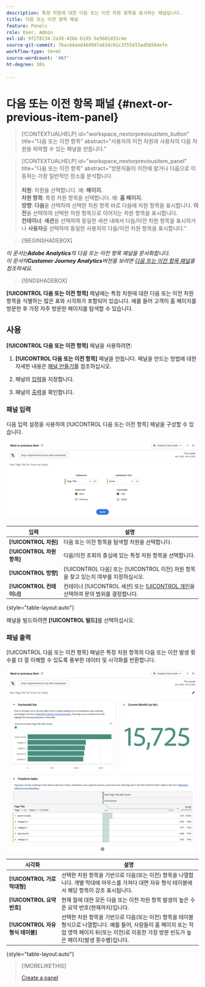 ```yaml
---
description: 특정 차원에 대한 다음 또는 이전 차원 항목을 표시하는 패널입니다.
title: 다음 또는 이전 항목 패널
feature: Panels
role: User, Admin
exl-id: 9f2f8134-2a38-42bb-b195-5e5601d33c4e
source-git-commit: 7bac64aed46d9d7a83dc61c3f55d33ad56564efe
workflow-type: tm+mt
source-wordcount: '467'
ht-degree: 36%

---
```


# 다음 또는 이전 항목 패널 {#next-or-previous-item-panel}

<!-- markdownlint-disable MD034 -->

>[!CONTEXTUALHELP]
>id="workspace_nextorpreviousitem_button"
>title="다음 또는 이전 항목"
>abstract="사용자의 이전 차원과 사용자의 다음 차원을 파악할 수 있는 패널을 만듭니다."

<!-- markdownlint-disable MD034 -->

<!-- markdownlint-disable MD034 -->

>[!CONTEXTUALHELP]
>id="workspace_nextorpreviousitem_panel"
>title="다음 또는 이전 항목"
>abstract="방문자들이 이전에 왔거나 다음으로 이동하는 가장 일반적인 장소를 분석합니다.<br/><br/>**차원**: 차원을 선택합니다. 예: **페이지**.<br/>**차원 항목**: 특정 차원 항목을 선택합니다. 예: **홈 페이지**.<br/>**방향**: **다음**&#x200B;을 선택하여 선택한 차원 항목 바로 다음에 차원 항목을 표시합니다. **이전**&#x200B;을 선택하여 선택한 차원 항목으로 이어지는 차원 항목을 표시합니다.<br/>**컨테이너**: **세션**&#x200B;을 선택하여 동일한 세션 내에서 다음/이전 차원 항목을 표시하거나 **사용자**&#x200B;를 선택하여 동일한 사용자의 다음/이전 차원 항목을 표시합니다."

<!-- markdownlint-enable MD034 -->

>[!BEGINSHADEBOX]

*이 문서는&#x200B;**Adobe Analytics**의 다음 또는 이전 항목 패널을 문서화합니다.<br/>이 문서의&#x200B;**Customer Journey Analytics**버전을 보려면 [다음 또는 이전 항목 패널](https://experienceleague.adobe.com/en/docs/analytics/analyze/analysis-workspace/panels/next-previous)을 참조하세요.*

>[!ENDSHADEBOX]

**[!UICONTROL 다음 또는 이전 항목]** 패널에는 특정 차원에 대한 다음 또는 이전 차원 항목을 식별하는 많은 표와 시각화가 포함되어 있습니다. 예를 들어 고객이 홈 페이지를 방문한 후 가장 자주 방문한 페이지를 탐색할 수 있습니다.

## 사용

**[!UICONTROL 다음 또는 이전 항목]** 패널을 사용하려면:

1. **[!UICONTROL 다음 또는 이전 항목]** 패널을 만듭니다. 패널을 만드는 방법에 대한 자세한 내용은 [패널 만들기](panels.md#create-a-panel)를 참조하십시오.

1. 패널의 [입력](#panel-input)을 지정합니다.

1. 패널의 [출력](#panel-output)을 확인합니다.

### 패널 입력

다음 입력 설정을 사용하여 [!UICONTROL 다음 또는 이전 항목] 패널을 구성할 수 있습니다.

![다음 또는 이전 항목 패널](assets/next-or-previous-item.png)

| 입력 | 설명 |
| --- | --- |
| **[!UICONTROL 차원]** | 다음 또는 이전 항목을 탐색할 차원을 선택합니다. |
| **[!UICONTROL 차원 항목]** | 다음/이전 조회의 중심에 있는 특정 차원 항목을 선택합니다. |
| **[!UICONTROL 방향]** | [!UICONTROL 다음] 또는 [!UICONTROL 이전] 차원 항목을 찾고 있는지 여부를 지정하십시오. |
| **[!UICONTROL 컨테이너]** | 컨테이너 [!UICONTROL 세션] 또는 [!UICONTROL 개인](기본값)을 선택하여 문의 범위를 결정합니다. |

{style="table-layout:auto"}

패널을 빌드하려면 **[!UICONTROL 빌드]**&#x200B;를 선택하십시오.

### 패널 출력

[!UICONTROL 다음 또는 이전 항목] 패널은 특정 차원 항목의 다음 또는 이전 발생 횟수를 더 잘 이해할 수 있도록 풍부한 데이터 및 시각화를 반환합니다.


![다음/이전 패널 출력](assets/next-or-previous-item-output.png)


| 시각화 | 설명 |
| --- | --- |
| **[!UICONTROL 가로 막대형]** | 선택한 차원 항목을 기반으로 다음(또는 이전) 항목을 나열합니다. 개별 막대에 마우스를 가져다 대면 자유 형식 테이블에서 해당 항목이 강조 표시됩니다. |
| **[!UICONTROL 요약 번호]** | 현재 월에 대한 모든 다음 또는 이전 차원 항목 발생의 높은 수준 요약 번호(현재까지)입니다. |
| **[!UICONTROL 자유 형식 테이블]** | 선택한 차원 항목을 기반으로 다음(또는 이전) 항목을 테이블 형식으로 나열합니다. 예를 들어, 사람들이 홈 페이지 또는 작업 영역 페이지 뒤(또는 이전)로 이동한 가장 방문 빈도가 높은 페이지(발생 횟수별)입니다. |

{style="table-layout:auto"}


>[!MORELIKETHIS]
>
>[Create a panel](/help//analyze/analysis-workspace/c-panels/panels.md#create-a-panel)
>

<!--
# Next or previous item panel

This panel contains a number of tables and visualizations to easily identify the next or previous dimension item for a specific dimension. For example, you might want to explore which pages customers went to most often after they visited the Home page.

## Access the panel

You can access the panel from within [!UICONTROL Reports] or within [!UICONTROL Workspace].

| Access point | Description |
| --- | --- |
| [!UICONTROL Reports] | <ul><li>The panel is already dropped into a project.</li><li>The left rail is collapsed.</li><li>If you selected [!UICONTROL Next page], default settings have already been applied, such as [!UICONTROL Page] for [!UICONTROL Dimension], and the top page as the [!UICONTROL Dimension Item], [!UICONTROL Next] for [!UICONTROL Direction] and [!UICONTROL Visit] for [!UICONTROL Container]. You can modify all these settings.</li></ul>![Next/Previous panel](assets/next-previous.png)|
| Workspace | Create a new project and select the Panel icon in the left rail. Then drag the [!UICONTROL Next or previous item] panel above the Freeform table. Notice that the [!UICONTROL Dimension] and [!UICONTROL Dimension Item] fields are left blank. Select a dimension from the drop-down list. [!UICONTROL Dimension items] are populated based on the [!UICONTROL dimension] you chose. The top dimension item gets added, but you can select a different item. The defaults are Next and Visitor. Again, you can modify these as well.<p>![Next/Previous panel](assets/next-previous2.png) |

{style="table-layout:auto"}

## Panel Inputs {#Input}

You can configure the [!UICONTROL Next or previous item] panel panel using these input settings:

| Setting | Description |
| --- | --- |
| Segment (or other component) drop zone | You can drag and drop segments or other components to further filter your panel results. |
| Dimension | The dimension for which you want to explore next or previous items. |
| Dimension Item | The specific item at the center of your next/previous inquiry. |
| Direction | Specify whether you are looking for the [!UICONTROL Next] or the [!UICONTROL Previous] dimension item. |
| Container | [!UICONTROL Visit] or [!UICONTROL Visitor] (default) determine the scope of your inquiry. |

{style="table-layout:auto"}

Click **[!UICONTROL Build]** to build the panel.

## Panel output {#output}

The [!UICONTROL Next or previous item] panel returns a rich set of data and visualizations to help you better understand what occurrences follow or precede specific dimension items.

![Next/Previous panel output](assets/next-previous-output.png)

![Next/Previous panel output](assets/next-previous-output2.png)

| Visualization | Description |
| --- | --- |
| Horizontal bar | Lists the next (or previous) items based on the dimension item you chose. Hovering over an individual bar highlights the corresponding item in the Freeform table. |
| Summary number | High-level summary number of all next or previous dimension item occurrences for the current month (so far.) |
| Freeform table | Lists the next (or previous) items based on the dimension item you chose, in a table format. For example, which were the most popular pages (by occurrences) that people went to after (or before) the home page or the workspace page. |

{style="table-layout:auto"}

-->